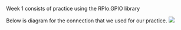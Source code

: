 Week 1 consists of practice using the RPIo.GPIO library

Below is diagram for the connection that we used for our practice.
![](https://i.imgur.com/YZcqDqd.png)

